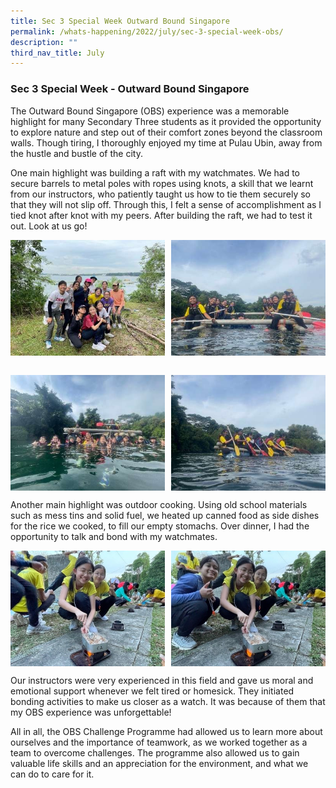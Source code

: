 ```yaml
---
title: Sec 3 Special Week Outward Bound Singapore
permalink: /whats-happening/2022/july/sec-3-special-week-obs/
description: ""
third_nav_title: July
---
```

### **Sec 3 Special Week - Outward Bound Singapore**
The Outward Bound Singapore (OBS) experience was a memorable highlight for many Secondary Three students as it provided the opportunity to explore nature and step out of their comfort zones beyond the classroom walls. Though tiring, I thoroughly enjoyed my time at Pulau Ubin, away from the hustle and bustle of the city.  
  
One main highlight was building a raft with my watchmates. We had to secure barrels to metal poles with ropes using knots, a skill that we learnt from our instructors, who patiently taught us how to tie them securely so that they will not slip off. Through this, I felt a sense of accomplishment as I tied knot after knot with my peers. After building the raft, we had to test it out. Look at us go!

<img src="/images/2022obs1.jpg" style="width:49%" align=left>
<img src="/images/2022obs2.jpg" style="width:49%" align=right>

<br clear="left"><br>

<img src="/images/2022obs3.jpg" style="width:49%" align=left>
<img src="/images/2022obs4.jpg" style="width:49%" align=right>

<br clear="left">

Another main highlight was outdoor cooking. Using old school materials such as mess tins and solid fuel, we heated up canned food as side dishes for the rice we cooked, to fill our empty stomachs. Over dinner, I had the opportunity to talk and bond with my watchmates.

<img src="/images/2022obs5.jpg" style="width:49%" align=left>
<img src="/images/2022obs6.jpg" style="width:49%" align=right>

<br clear="left">

Our instructors were very experienced in this field and gave us moral and emotional support whenever we felt tired or homesick. They initiated bonding activities to make us closer as a watch. It was because of them that my OBS experience was unforgettable!  
  
All in all, the OBS Challenge Programme had allowed us to learn more about ourselves and the importance of teamwork, as we worked together as a team to overcome challenges. The programme also allowed us to gain valuable life skills and an appreciation for the environment, and what we can do to care for it.